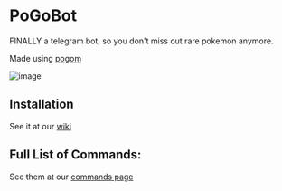 
# PoGoBot

FINALLY a telegram bot, so you don't miss out rare pokemon anymore.

Made using [pogom](https://github.com/favll/pogom)

![image](https://raw.githubusercontent.com/eugenio412/PogomBOT/master/images/pogobot.jpg)

## Installation

See it at our [wiki](https://github.com/eugenio412/PogomBOT/wiki)


## Full List of Commands:

See them at our [commands page](https://github.com/eugenio412/PogomBOT/wiki/commands)
